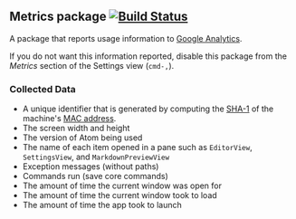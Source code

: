 ## Metrics package [![Build Status](https://travis-ci.org/atom/metrics.svg?branch=master)](https://travis-ci.org/atom/metrics)

A package that reports usage information to [Google Analytics][GA].

If you do not want this information reported, disable this package from the
_Metrics_ section of the Settings view (`cmd-,`).

### Collected Data

* A unique identifier that is generated by computing the [SHA-1][SHA1] of the
  machine's [MAC address][MAC].
* The screen width and height
* The version of Atom being used
* The name of each item opened in a pane such as `EditorView`, `SettingsView`,
  and `MarkdownPreviewView`
* Exception messages (without paths)
* Commands run (save core commands)
* The amount of time the current window was open for
* The amount of time the current window took to load
* The amount of time the app took to launch

[GA]: http://www.google.com/analytics
[MAC]: http://en.wikipedia.org/wiki/MAC_address
[SHA1]: http://en.wikipedia.org/wiki/SHA-1
